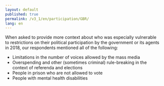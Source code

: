 ```yaml
---
layout: default
published: true
permalink: /v3_1/en/participation/GBR/
lang: en
---
```


When asked to provide more context about who was especially vulnerable to restrictions on their political participation by the government or its agents in 2018, our respondents mentioned all of the following:
-	Limitations in the number of voices allowed by the mass media
-	Overspending and other (sometimes criminal) rule-breaking in the context of referenda and elections
-	People in prison who are not allowed to vote
-	People with mental health disabilities

